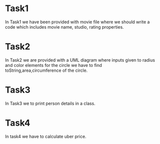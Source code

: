 # Task1
In Task1 we have been provided with movie file where we should write a code which includes  movie name, studio, rating properties. 

# Task2
In Task2 we are provided with a UML diagram where inputs given to radius and color elements for the circle we have to find toString,area,circumference of the circle.

# Task3
In Task3 we to print person details in a class.

# Task4
In task4 we have to calculate uber price.